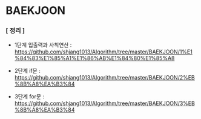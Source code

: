 # BAEKJOON

### [ 정리 ]
* 1단계 입출력과 사칙연산 : https://github.com/shjang1013/Algorithm/tree/master/BAEKJOON/1%E1%84%83%E1%85%A1%E1%86%AB%E1%84%80%E1%85%A8

* 2단계 if문 : https://github.com/shjang1013/Algorithm/tree/master/BAEKJOON/2%EB%8B%A8%EA%B3%84

* 3단계 for문 : https://github.com/shjang1013/Algorithm/tree/master/BAEKJOON/3%EB%8B%A8%EA%B3%84
